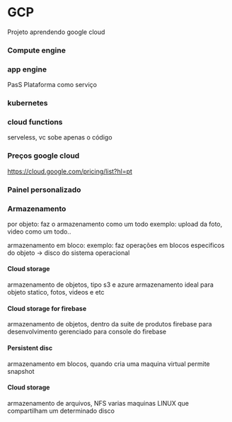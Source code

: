 # GCP

Projeto aprendendo google cloud

### Compute engine

### app engine

PasS
Plataforma como serviço

### kubernetes

### cloud functions

serveless, vc sobe apenas o código


### Preços google cloud

https://cloud.google.com/pricing/list?hl=pt


### Painel personalizado

### Armazenamento

por objeto: faz o armazenamento como um todo
exemplo: upload da foto, video como um todo..

armazenamento em bloco: 
exemplo: faz operações em blocos especificos do objeto -> disco do sistema operacional


#### Cloud storage
armazenamento de objetos, tipo s3 e azure armazenamento
ideal para objeto statico, fotos, videos e etc

#### Cloud storage for firebase
armazenamento de objetos, dentro da suite de produtos firebase para desenvolvimento
gerenciado para console do firebase

#### Persistent disc
armazenamento em blocos, quando cria uma maquina virtual
permite snapshot

#### Cloud storage
armazenamento de arquivos, NFS
varias maquinas LINUX que compartilham um determinado disco




